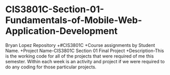 # CIS3801C-Section-01-Fundamentals-of-Mobile-Web-Application-Development
Bryan Lopez Repository
+#CIS3801C
+Course assignments by Student Name.
+Project Name-CIS3801C Section 01 Final Project
+Description-This is the working code for all of the projects that were required of me this semester. Within each week is an activity and project if we were required to do any coding for those particular projects. 
